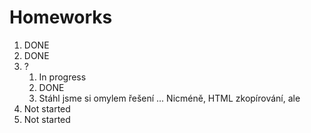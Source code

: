 # Homeworks

1. DONE 
2. DONE 
3. ?
   1. In progress 
   2. DONE 
   3. Stáhl jsme si omylem řešení ... Nicméně, HTML zkopírování, ale 
4. Not started 
5. Not started 
